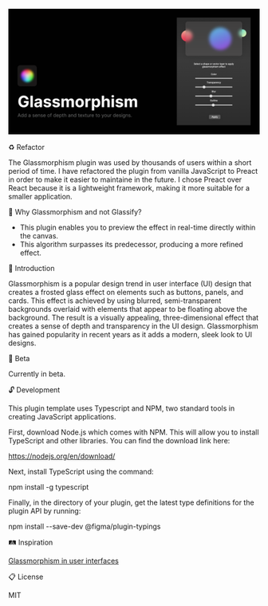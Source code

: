 ![alt text](https://github.com/Liam-hi/figma-glassmorphism/blob/master/media/cover-large.png?raw=true)

:recycle: Refactor

The Glassmorphism plugin was used by thousands of users within a short period of time. I have refactored the plugin from vanilla JavaScript to Preact in order to make it easier to maintaine in the future. I chose Preact over React because it is a lightweight framework, making it more suitable for a smaller application. 


:speech_balloon: Why Glassmorphism and not Glassify?

- This plugin enables you to preview the effect in real-time directly within the canvas.
- This algorithm surpasses its predecessor, producing a more refined effect.

:dizzy: Introduction

Glassmorphism is a popular design trend in user interface (UI) design that creates a frosted glass effect on elements such as buttons, panels, and cards. This effect is achieved by using blurred, semi-transparent backgrounds overlaid with elements that appear to be floating above the background. The result is a visually appealing, three-dimensional effect that creates a sense of depth and transparency in the UI design. Glassmorphism has gained popularity in recent years as it adds a modern, sleek look to UI designs.

:construction: Beta

Currently in beta.

:unlock: Development

This plugin template uses Typescript and NPM, two standard tools in creating JavaScript applications.

First, download Node.js which comes with NPM. This will allow you to install TypeScript and other
libraries. You can find the download link here:

  https://nodejs.org/en/download/

Next, install TypeScript using the command:

  npm install -g typescript

Finally, in the directory of your plugin, get the latest type definitions for the plugin API by running:

  npm install --save-dev @figma/plugin-typings
  
 
:railway_track: Inspiration

[Glassmorphism in user interfaces](https://uxdesign.cc/glassmorphism-in-user-interfaces-1f39bb1308c9)

:clipboard: License

MIT

